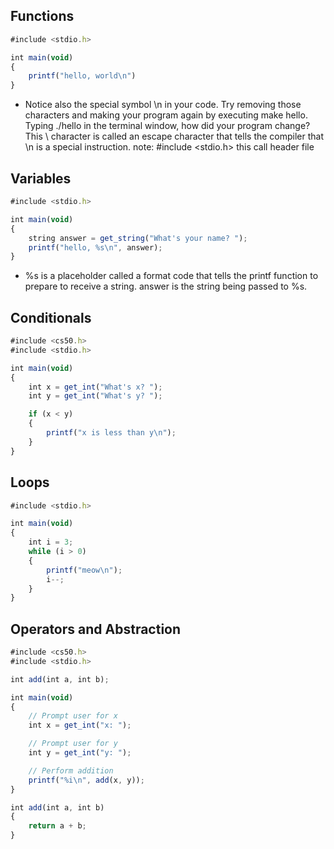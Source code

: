 ## Functions

```jsx
#include <stdio.h>

int main(void)
{
    printf("hello, world\n")
}
```

- Notice also the special symbol \n in your code. Try removing those characters and making your program again by executing make hello. Typing ./hello in the terminal window, how did your program change? This \ character is called an escape character that tells the compiler that \n is a special instruction.
  note: #include <stdio.h> this call header file

## Variables

```jsx
#include <stdio.h>

int main(void)
{
    string answer = get_string("What's your name? ");
    printf("hello, %s\n", answer);
}

```

- %s is a placeholder called a format code that tells the printf function to prepare to receive a string. answer is the string being passed to %s.

## Conditionals

```jsx
#include <cs50.h>
#include <stdio.h>

int main(void)
{
    int x = get_int("What's x? ");
    int y = get_int("What's y? ");

    if (x < y)
    {
        printf("x is less than y\n");
    }
}

```

## Loops

```jsx
#include <stdio.h>

int main(void)
{
    int i = 3;
    while (i > 0)
    {
        printf("meow\n");
        i--;
    }
}

```

## Operators and Abstraction

```jsx
#include <cs50.h>
#include <stdio.h>

int add(int a, int b);

int main(void)
{
    // Prompt user for x
    int x = get_int("x: ");

    // Prompt user for y
    int y = get_int("y: ");

    // Perform addition
    printf("%i\n", add(x, y));
}

int add(int a, int b)
{
    return a + b;
}

```
